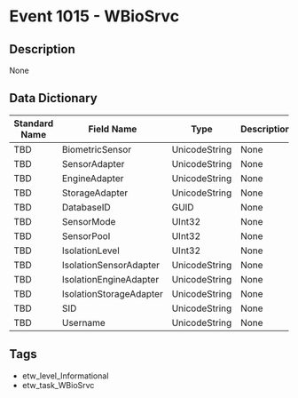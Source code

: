 # Event 1015 - WBioSrvc

## Description
None

## Data Dictionary
|Standard Name|Field Name|Type|Description|Sample Value|
|---|---|---|---|---|
|TBD|BiometricSensor|UnicodeString|None|`None`|
|TBD|SensorAdapter|UnicodeString|None|`None`|
|TBD|EngineAdapter|UnicodeString|None|`None`|
|TBD|StorageAdapter|UnicodeString|None|`None`|
|TBD|DatabaseID|GUID|None|`None`|
|TBD|SensorMode|UInt32|None|`None`|
|TBD|SensorPool|UInt32|None|`None`|
|TBD|IsolationLevel|UInt32|None|`None`|
|TBD|IsolationSensorAdapter|UnicodeString|None|`None`|
|TBD|IsolationEngineAdapter|UnicodeString|None|`None`|
|TBD|IsolationStorageAdapter|UnicodeString|None|`None`|
|TBD|SID|UnicodeString|None|`None`|
|TBD|Username|UnicodeString|None|`None`|

## Tags
* etw_level_Informational
* etw_task_WBioSrvc
